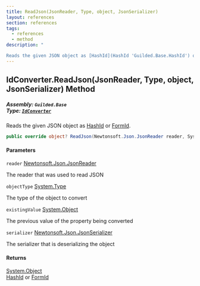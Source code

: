 ```yaml
---
title: ReadJson(JsonReader, Type, object, JsonSerializer)
layout: references
section: references
tags:
  - references
  - method
description: "

Reads the given JSON object as [HashId](HashId 'Guilded.Base.HashId') or [FormId](FormId 'Guilded.Base.FormId')."
---
```


## IdConverter.ReadJson(JsonReader, Type, object, JsonSerializer) Method
##### **Assembly:** `Guilded.Base`<br/>**Type:** [`IdConverter`](IdConverter 'Guilded.Base.IdConverter')

Reads the given JSON object as [HashId](HashId 'Guilded.Base.HashId') or [FormId](FormId 'Guilded.Base.FormId').

```csharp
public override object? ReadJson(Newtonsoft.Json.JsonReader reader, System.Type objectType, object? existingValue, Newtonsoft.Json.JsonSerializer serializer);
```
#### Parameters

<a name='Guilded.Base.IdConverter.ReadJson(Newtonsoft.Json.JsonReader,System.Type,object,Newtonsoft.Json.JsonSerializer).reader'></a>

`reader` [Newtonsoft.Json.JsonReader](https://docs.microsoft.com/en-us/dotnet/api/Newtonsoft.Json.JsonReader 'Newtonsoft.Json.JsonReader')

The reader that was used to read JSON

<a name='Guilded.Base.IdConverter.ReadJson(Newtonsoft.Json.JsonReader,System.Type,object,Newtonsoft.Json.JsonSerializer).objectType'></a>

`objectType` [System.Type](https://docs.microsoft.com/en-us/dotnet/api/System.Type 'System.Type')

The type of the object to convert

<a name='Guilded.Base.IdConverter.ReadJson(Newtonsoft.Json.JsonReader,System.Type,object,Newtonsoft.Json.JsonSerializer).existingValue'></a>

`existingValue` [System.Object](https://docs.microsoft.com/en-us/dotnet/api/System.Object 'System.Object')

The previous value of the property being converted

<a name='Guilded.Base.IdConverter.ReadJson(Newtonsoft.Json.JsonReader,System.Type,object,Newtonsoft.Json.JsonSerializer).serializer'></a>

`serializer` [Newtonsoft.Json.JsonSerializer](https://docs.microsoft.com/en-us/dotnet/api/Newtonsoft.Json.JsonSerializer 'Newtonsoft.Json.JsonSerializer')

The serializer that is deserializing the object

#### Returns
[System.Object](https://docs.microsoft.com/en-us/dotnet/api/System.Object 'System.Object')  
[HashId](HashId 'Guilded.Base.HashId') or [FormId](FormId 'Guilded.Base.FormId')